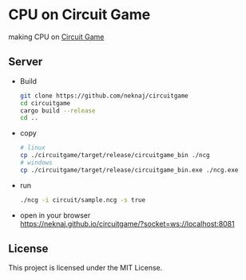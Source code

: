 # CPU on Circuit Game
making CPU on [Circuit Game](https://neknaj.github.io/circuitgame/)  

## Server
- Build  
    ```sh
    git clone https://github.com/neknaj/circuitgame
    cd circuitgame
    cargo build --release
    cd ..
    ```
- copy  
    ```sh
    # linux
    cp ./circuitgame/target/release/circuitgame_bin ./ncg
    # windows
    cp ./circuitgame/target/release/circuitgame_bin.exe ./ncg.exe
    ```
- run  
    ```sh
    ./ncg -i circuit/sample.ncg -s true
    ```
- open in your browser  
    https://neknaj.github.io/circuitgame/?socket=ws://localhost:8081

## License
This project is licensed under the MIT License.  